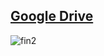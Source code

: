## [Google Drive](https://drive.google.com/drive/folders/1DydPe05n5XRVDCH9XXTGZOjGaeiT3amo?usp=share_link)
![fin2](https://user-images.githubusercontent.com/89298319/217648537-5e19322c-15ea-47d9-b16a-7ef886c9c1cd.png)

